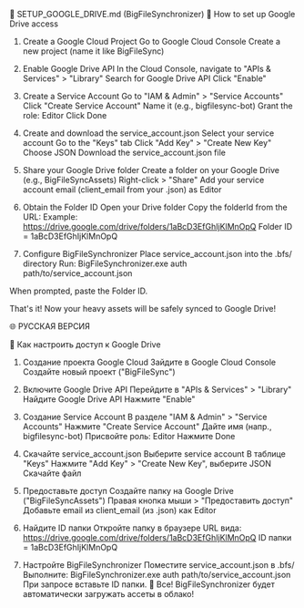 📅 SETUP_GOOGLE_DRIVE.md (BigFileSynchronizer)
🔧 How to set up Google Drive access
1. Create a Google Cloud Project
Go to Google Cloud Console
Create a new project (name it like BigFileSync)

2. Enable Google Drive API
In the Cloud Console, navigate to "APIs & Services" > "Library"
Search for Google Drive API
Click "Enable"

3. Create a Service Account
Go to "IAM & Admin" > "Service Accounts"
Click "Create Service Account"
Name it (e.g., bigfilesync-bot)
Grant the role: Editor
Click Done

4. Create and download the service_account.json
Select your service account
Go to the "Keys" tab
Click "Add Key" > "Create New Key"
Choose JSON
Download the service_account.json file

5. Share your Google Drive folder
Create a folder on your Google Drive (e.g., BigFileSyncAssets)
Right-click > "Share"
Add your service account email (client_email from your .json) as Editor

6. Obtain the Folder ID
Open your Drive folder
Copy the folderId from the URL:
Example:
https://drive.google.com/drive/folders/1aBcD3EfGhIjKlMnOpQ
Folder ID = 1aBcD3EfGhIjKlMnOpQ

7. Configure BigFileSynchronizer
Place service_account.json into the .bfs/ directory
Run:
BigFileSynchronizer.exe auth path/to/service_account.json

When prompted, paste the Folder ID.

That's it! Now your heavy assets will be safely synced to Google Drive!

🌐 РУССКАЯ ВЕРСИЯ

🔧 Как настроить доступ к Google Drive
1. Создание проекта Google Cloud
Зайдите в Google Cloud Console
Создайте новый проект ("BigFileSync")

2. Включите Google Drive API
Перейдите в "APIs & Services" > "Library"
Найдите Google Drive API
Нажмите "Enable"

3. Создание Service Account
В разделе "IAM & Admin" > "Service Accounts"
Нажмите "Create Service Account"
Дайте имя (напр., bigfilesync-bot)
Присвойте роль: Editor
Нажмите Done

4. Скачайте service_account.json
Выберите service account
В таблице "Keys"
Нажмите "Add Key" > "Create New Key", выберите JSON
Скачайте файл

5. Предоставьте доступ
Создайте папку на Google Drive ("BigFileSyncAssets")
Правая кнопка мыши > "Предоставить доступ"
Добавьте email из client_email (из .json) как Editor

6. Найдите ID папки
Откройте папку в браузере
URL вида:
https://drive.google.com/drive/folders/1aBcD3EfGhIjKlMnOpQ
ID папки = 1aBcD3EfGhIjKlMnOpQ

7. Настройте BigFileSynchronizer
Поместите service_account.json в .bfs/
Выполните:
BigFileSynchronizer.exe auth path/to/service_account.json
При запросе вставьте ID папки.
🔹 Все! BigFileSynchronizer будет автоматически загружать ассеты в облако!